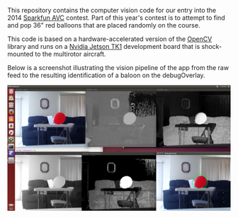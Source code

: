 This repository contains the computer vision code for our entry into the 2014
[Sparkfun AVC](https://avc.sparkfun.com/2014) contest. Part of this year's
contest is to attempt to find and pop 36" red balloons that are placed randomly
on the course.

This code is based on a hardware-accelerated version of the [OpenCV](http://opencv.org/)
library and runs on a [Nvidia Jetson TK1](http://www.nvidia.com/object/jetson-tk1-embedded-dev-kit.html)
development board that is shock-mounted to the multirotor aircraft.

Below is a screenshot illustrating the vision pipeline of the app from the raw
feed to the resulting identification of a baloon on the debugOverlay.

![Screenshot](images/screenshot.png)
